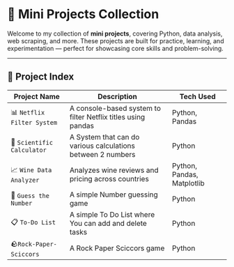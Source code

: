 # 🧪 Mini Projects Collection

Welcome to my collection of **mini projects**, covering Python, data analysis, web scraping, and more. These projects are built for practice, learning, and experimentation — perfect for showcasing core skills and problem-solving.

---

## 📂 Project Index

| Project Name                | Description                                           | Tech Used                |
|----------------------------|-------------------------------------------------------|--------------------------|
| 📊 `Netflix Filter System` | A console-based system to filter Netflix titles using pandas | Python, Pandas           |
| 🔎 `Scientific Calculator`           | A System that can do various calculations between 2 numbers       | Python    |
| 📈 `Wine Data Analyzer`     | Analyzes wine reviews and pricing across countries    | Python, Pandas, Matplotlib |
| 🎲 `Guess the Number`       | A simple Number guessing game                           | Python                   |
| 📋 `To-Do List`          | A simple To Do List where You can add and delete tasks                       | Python         |
|🪨`Rock-Paper-Sciccors` | A Rock Paper Sciccors game | Python





